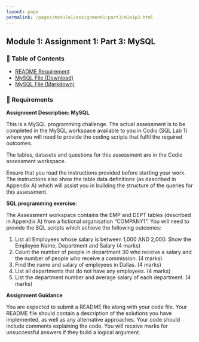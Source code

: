 ```yaml
---
layout: page
permalink: /pages/module1/assignment1/part3/m1a1p3.html
---
```


## Module 1: Assignment 1: Part 3: MySQL

### 🙊 Table of Contents

- [README Requirement](/pages/module1/assignment1/part3/readme.html)
- [MySQL File (Download)](./m1a1p3.sql)
- [MySQL File (Markdown)](/pages/module1/assignment1/part3/m1a1p3-sql.html)

### 📝 Requirements

**Assignment Description: MySQL**

This is a MySQL programming challenge. The actual assessment is to be completed in the MySQL workspace available to you in Codio (SQL Lab 1) where you will need to provide the coding scripts that fulfil the required outcomes.

The tables, datasets and questions for this assessment are in the Codio assessment workspace.

Ensure that you read the instructions provided before starting your work. The instructions also show the table data definitions (as described in Appendix A) which will assist you in building the structure of the queries for this assessment.

**SQL programming exercise:**

The Assessment workspace contains the EMP and DEPT tables (described in Appendix A) from a fictional organisation “COMPANY1”. You will need to provide the SQL scripts which achieve the following outcomes:

1. List all Employees whose salary is between 1,000 AND 2,000. Show the Employee Name, Department and Salary (4 marks)
2. Count the number of people in department 30 who receive a salary and the number of people who receive a commission. (4 marks)
3. Find the name and salary of employees in Dallas. (4 marks)
4. List all departments that do not have any employees. (4 marks)
5. List the department number and average salary of each department. (4 marks)

**Assignment Guidance**

You are expected to submit a README file along with your code file. Your README file should contain a description of the solutions you have implemented, as well as any alternative approaches. Your code should include comments explaining the code. You will receive marks for unsuccessful answers if they build a logical argument.
